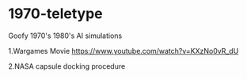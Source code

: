 # 1970-teletype
Goofy 1970's 1980's AI simulations

1.Wargames Movie
https://www.youtube.com/watch?v=KXzNo0vR_dU

2.NASA capsule docking procedure
